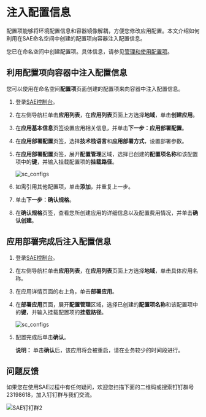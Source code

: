 # 注入配置信息

配置项能够将环境配置信息和容器镜像解耦，方便您修改应用配置。本文介绍如何利用在SAE命名空间中创建的配置项向容器注入配置信息。

您已在命名空间中创建配置项。具体信息，请参见[管理和使用配置项](/cn.zh-CN/应用管理/命名空间管理/管理和使用配置项.md)。

## 利用配置项向容器中注入配置信息

您可以使用在命名空间**配置项**页面创建的配置项来向容器中注入配置信息。

1.  登录[SAE控制台](https://sae.console.aliyun.com)。

2.  在左侧导航栏单击**应用列表**，在**应用列表**页面上方选择**地域**，单击**创建应用**。

3.  在**应用基本信息**页签设置应用相关信息，并单击**下一步：应用部署配置**。

4.  在**应用部署配置**页签，选择**技术栈语言**和**应用部署方式**，设置部署参数。

5.  在**应用部署配置**页签，展开**配置管理**区域，选择已创建的**配置项名称**和该配置项中的**键**，并输入挂载配置项的**挂载路径**。

    ![sc_configs](https://static-aliyun-doc.oss-accelerate.aliyuncs.com/assets/img/zh-CN/1819980261/p127105.png)

6.  如需引用其他配置项，单击**添加**，并重复上一步。

7.  单击**下一步：确认规格**。

8.  在**确认规格**页签，查看您所创建应用的详细信息以及配置费用情况，并单击**确认创建**。


## 应用部署完成后注入配置信息

1.  登录[SAE控制台](https://sae.console.aliyun.com)。

2.  在左侧导航栏单击**应用列表**，在**应用列表**页面上方选择**地域**，单击具体应用名称。

3.  在应用详情页面的右上角，单击**部署应用**。

4.  在**部署应用**页面，展开**配置管理**区域，选择已创建的**配置项名称**和该配置项中的**键**，并输入挂载配置项的**挂载路径**。

    ![sc_configs](https://static-aliyun-doc.oss-accelerate.aliyuncs.com/assets/img/zh-CN/1819980261/p127105.png)

5.  配置完成后单击**确认**。

    **说明：** 单击**确认**后，该应用将会被重启，请在业务较少的时间段进行。


## 问题反馈

如果您在使用SAE过程中有任何疑问，欢迎您扫描下面的二维码或搜索钉钉群号23198618，加入钉钉群与我们交流。

![SAE钉钉群2](https://static-aliyun-doc.oss-accelerate.aliyuncs.com/assets/img/zh-CN/1176199061/p72048.png)

